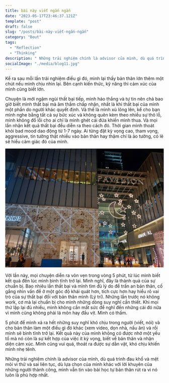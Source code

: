 ```yaml
---
title: bài này viết ngắn ngắn
date: "2023-05-17T23:46:37.121Z"
template: "post"
draft: false
slug: "/posts/bài-này-viết-ngắn-ngắn"
category: "Bout"
tags:
  - "Reflection"
  - "Thinking"
description: " Những trải nghiệm chính là advisor của mình, dù quá trình đau khổ và mệt mỏi vì thử và sai liên tục, dù lựa chọn của mình khác với lời khuyên của những người thành công, mình vẫn tin vào bài học tự bản thân rút ra vì nó luôn là phù hợp nhất."
socialImage: "./media/blog11.jpg"
---
```

Kể ra sau mỗi lần trải nghiệm điều gì đó, mình lại thấy bản thân lớn thêm một chút nếu mình chịu nhìn lại. Bên cạnh kiến thức, kỹ năng thì cảm xúc của mình cũng biết lớn. 

Chuyện là mới ngậm ngùi thất bại tiếp, mình háo thắng và tự tin nên chả bao giờ biết mình thất bại mà âm thầm chấp nhận, nhất là khi thất bại của mình một phần do người khác quyết định. Và thế là mình xù lông lên, kể cho bạn mình nghe bằng tất cả sự bức xúc và không quên kèm theo nhiều sự thô lỗ, mình không đổ lỗi cho ai chỉ là mình ghét cái đứa khiến mình thua. Và mọi lần nhận kết quả thất bại đều diễn ra theo cách đó. Thời gian mình thoát khỏi bad mood dao động từ 1-7 ngày. Ai từng đặt kỳ vọng cao, tham vọng, aggressive, tin tưởng thật nhiều vào bản thân hay thậm chí là ảo tưởng, có lẽ sẽ hiểu cảm giác đó của mình.

![](./media/blog11.jpg)

Với lần này, mọi chuyện diễn ra vỏn vẹn trong vòng 5 phút, từ lúc mình biết kết quả đến lúc mình bình tĩnh trở lại. Mình nghĩ, đây là thành quả của sự chuẩn bị. Bao nhiêu lần thất bại và mình tìm đủ lý do để trấn an bản thân, cố gắng nhìn vấn đề ở một góc độ khái quát hơn, tích cực hơn hay hiểu rõ vai trò của sự thất bại đối với bản thân mình (Lý trí). Những lần trước nó không work, cơ mà lại chuẩn bị cho mình những dòng suy nghĩ cần thiết. Khi mọi thứ lặp lại đủ nhiều, mình không cần mất sức để nghĩ đến những cái đó nữa vì mình cũng không phải lá môn hay đầu vịt. Mình có thấm.

5 phút để mình xả ra hết những suy nghĩ khó chịu trong người (viết, nói) và cho bản thân làm một điều gì đó khác (xem video, dọn nhà, nấu ăn) và rồi mình sẽ bình tĩnh trở lại. Kết quả này của mình không có được nhờ một yếu tố mà nó còn là sự kết hợp của việc ít kỳ vọng, biết về bản thân và nhận diện cảm xúc. Mình cũng vui quá, thoát ra được sự dằn vặt, khó chịu khiến mình nhẹ tênh.

Những trải nghiệm chính là advisor của mình, dù quá trình đau khổ và mệt mỏi vì thử và sai liên tục, dù lựa chọn của mình khác với lời khuyên của những người thành công, mình vẫn tin vào bài học tự bản thân rút ra vì nó luôn là phù hợp nhất.